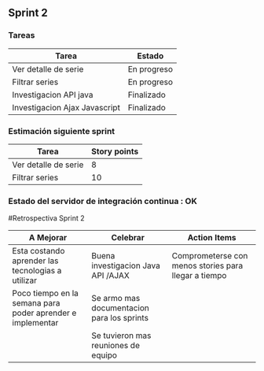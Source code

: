 ## Sprint 2

### Tareas

Tarea                               | Estado      |
------------------------------------|-------------|
Ver detalle de serie                | En progreso |
Filtrar series                      | En progreso |
Investigacion API java              | Finalizado  |
Investigacion Ajax Javascript       | Finalizado  |
          

### Estimación siguiente sprint

Tarea                               | Story points      |
------------------------------------|-------------------|
Ver detalle de serie                | 8                 |
Filtrar series                      | 10                |



### Estado del servidor de integración continua : OK

#Retrospectiva Sprint 2

A Mejorar                                                     | Celebrar                                   | Action Items                                         |
--------------------------------------------------------------|--------------------------------------------|------------------------------------------------------|
Esta costando aprender las tecnologias a utilizar             | Buena investigacion Java API /AJAX         | Comprometerse con menos stories para llegar a tiempo |
Poco tiempo en la semana para poder aprender e implementar    | Se armo mas documentacion para los sprints |                                                      |
                                                              | Se tuvieron mas reuniones de equipo        |                                                      |
